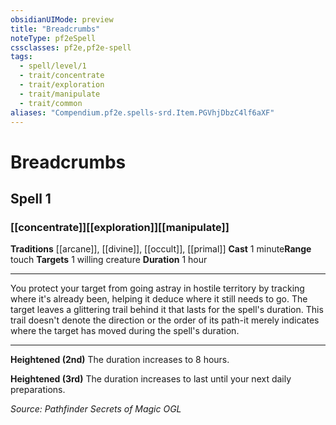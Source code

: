 ```yaml
---
obsidianUIMode: preview
title: "Breadcrumbs"
noteType: pf2eSpell
cssclasses: pf2e,pf2e-spell
tags:
  - spell/level/1
  - trait/concentrate
  - trait/exploration
  - trait/manipulate
  - trait/common
aliases: "Compendium.pf2e.spells-srd.Item.PGVhjDbzC4lf6aXF" 
---
```

# Breadcrumbs   
## Spell 1
### [[concentrate]][[exploration]][[manipulate]]
**Traditions** [[arcane]], [[divine]], [[occult]], [[primal]]
**Cast** 1 minute**Range** touch
**Targets** 1 willing creature
**Duration** 1 hour
* * * 
You protect your target from going astray in hostile territory by tracking where it's already been, helping it deduce where it still needs to go. The target leaves a glittering trail behind it that lasts for the spell's duration. This trail doesn't denote the direction or the order of its path-it merely indicates where the target has moved during the spell's duration.

* * *

**Heightened (2nd)** The duration increases to 8 hours.

**Heightened (3rd)** The duration increases to last until your next daily preparations.

*Source: Pathfinder Secrets of Magic*
*OGL*